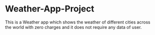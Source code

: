 # Weather-App-Project
This is a Weather app which shows the weather of different cities across the world with zero charges and it does not require any data of user.
